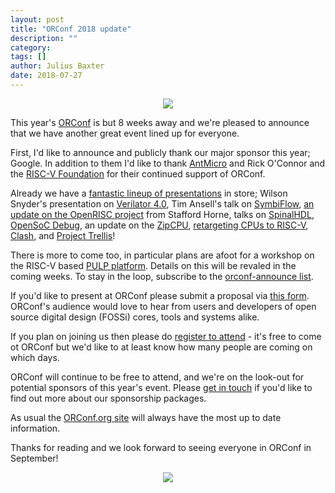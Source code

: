 ```yaml
---
layout: post
title: "ORConf 2018 update"
description: ""
category:
tags: []
author: Julius Baxter
date: 2018-07-27
---
```


<center><img src="https://orconf.org/images/symbol2017.png" class="img-responsive" /></center>

This year's [ORConf](https://orconf.org) is but 8 weeks away and we're pleased to announce that we
have another great event lined up for everyone.

First, I'd like to announce and publicly thank our major sponsor this year; Google. In addition to
them I'd like to thank [AntMicro](http://www.antmicro.com/) and Rick O'Connor and the [RISC-V
Foundation](http://riscv.org/) for their continued support of ORConf.

Already we have a [fantastic lineup of presentations](https://orconf.org/#presentations) in store; Wilson
Snyder's presentation on [Verilator 4.0](https://orconf.org/#verilator4), Tim Ansell's talk on
[SymbiFlow](https://orconf.org/#symbiflow), [an update on the OpenRISC project](https://orconf.org/#orupdate) from Stafford Horne, talks on
[SpinalHDL](https://orconf.org/#spinalhdl), [OpenSoC Debug](https://orconf.org/#opensocdebug), an
update on the [ZipCPU](https://orconf.org/#zipcpu), [retargeting CPUs to RISC-V](https://orconf.org/#retarget), [Clash](https://orconf.org/#clash), and [Project Trellis](https://orconf.org/#trellis)!

There is more to come too, in particular plans are afoot for a workshop on the RISC-V based [PULP platform](https://www.pulp-platform.org/).
Details on this will be revaled in the coming weeks. To
stay in the loop, subscribe to the [orconf-announce list](https://lists.librecores.org/listinfo/orconf-announce).

If you'd like to present at ORConf please submit a proposal via [this
form](https://goo.gl/forms/sP5otWAbv72gheU33). ORConf's audience would love to hear from users
and developers of open source digital design (FOSSi) cores, tools and systems alike.

If you plan on joining us then please do [register to attend](https://goo.gl/forms/96HgBQGARX8R1Lmk2) -
it's free to come ot ORConf but we'd like to at least know how many people are coming on which days.

ORConf will continue to be free to attend, and we're on the look-out for potential sponsors of this
year's event. Please [get in touch](mailto:orconf@fossi-foundation.org) if you'd like to find out
more about our sponsorship packages.

As usual the [ORConf.org site](https://orconf.org) will always have the most up to date information.

Thanks for reading and we look forward to seeing everyone in ORConf in September!

<center><img src="https://upload.wikimedia.org/wikipedia/commons/9/9b/Gmach_glowny_politechnika.jpg" class="img-responsive" /></center>

